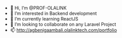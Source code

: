 - 👋 Hi, I’m @PROF-OLALINK
- 👀 I’m interested in Backend development
- 🌱 I’m currently learning ReactJS
- 💞️ I’m looking to collaborate on any Laravel Project
- 📫 http://agbenigaambali.olalinktech.com/portfolio

<!---
PROF-OLALINK/PROF-OLALINK is a ✨ special ✨ repository because its `README.md` (this file) appears on your GitHub profile.
You can click the Preview link to take a look at your changes.
--->
